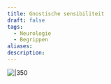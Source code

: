 ```yaml
---
title: Gnostische sensibiliteit
draft: false
tags:
  - Neurologie
  - Begrippen
aliases: 
description:
---
```


![|350](https://i.imgur.com/ou20eOA.png)